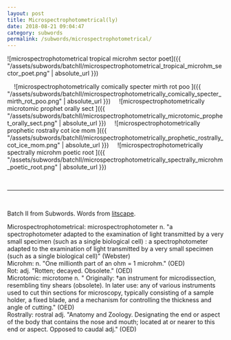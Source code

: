 ```yaml
---
layout: post
title: Microspectrophotometrical(ly) 
date: 2018-08-21 09:04:47
category: subwords
permalink: /subwords/microspectrophotometrical/ 
---
```


![microspectrophotometrical tropical microhm sector poet]({{ "/assets/subwords/batchII/microspectrophotometrical_tropical_microhm_sector_poet.png" | absolute_url }})

&nbsp;
&nbsp;
![microspectrophotometrically comically specter mirth rot poo ]({{ "/assets/subwords/batchII/microspectrophotometrically_comically_specter_mirth_rot_poo.png" | absolute_url }})
&nbsp;
&nbsp;
![microspectrophotometrically microtomic prophet orally sect ]({{ "/assets/subwords/batchII/microspectrophotometrically_microtomic_prophet_orally_sect.png" | absolute_url }})
&nbsp;
&nbsp;
![microspectrophotometrically prophetic rostrally cot ice mom ]({{ "/assets/subwords/batchII/microspectrophotometrically_prophetic_rostrally_cot_ice_mom.png" | absolute_url }})
&nbsp;
&nbsp;
![microspectrophotometrically spectrally microhm poetic root ]({{ "/assets/subwords/batchII/microspectrophotometrically_spectrally_microhm_poetic_root.png" | absolute_url }})


&nbsp;

---

&nbsp;

Batch II from Subwords. Words from [litscape](https://www.litscape.com/).

Microspectrophotometrical: microspectrophotometer n. "a spectrophotometer adapted to the examination of light transmitted by a very small specimen (such as a single biological cell) : a spectrophotometer adapted to the examination of light transmitted by a very small specimen (such as a single biological cell)" (Webster)  
Microhm: n. "One millionth part of an ohm = 1 microhm." (OED)  
Rot: adj. "Rotten; decayed. Obsolete." (OED)  
Microtomic: microtome n. " Originally: †an instrument for microdissection, resembling tiny shears (obsolete). In later use: any of various instruments used to cut thin sections for microscopy, typically consisting of a sample holder, a fixed blade, and a mechanism for controlling the thickness and angle of cutting." (OED)  
Rostrally: rostral adj. "Anatomy and Zoology. Designating the end or aspect of the body that contains the nose and mouth; located at or nearer to this end or aspect. Opposed to caudal adj." (OED)  
